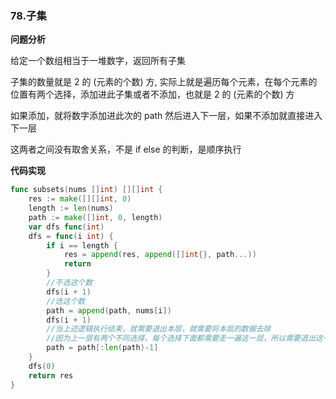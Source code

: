 ### 78.子集

**问题分析**

给定一个数组相当于一堆数字，返回所有子集

子集的数量就是 2 的 (元素的个数) 方, 实际上就是遍历每个元素，在每个元素的位置有两个选择，添加进此子集或者不添加，也就是 2 的 (元素的个数) 方

如果添加，就将数字添加进此次的 path 然后进入下一层，如果不添加就直接进入下一层

这两者之间没有取舍关系，不是 if else 的判断，是顺序执行



**代码实现**

```go
func subsets(nums []int) [][]int {
	res := make([][]int, 0)
	length := len(nums)
	path := make([]int, 0, length)
	var dfs func(int)
	dfs = func(i int) {
		if i == length {
			res = append(res, append([]int{}, path...))
			return
		}
		//不选这个数
		dfs(i + 1)
		//选这个数
		path = append(path, nums[i])
		dfs(i + 1)
        //当上述逻辑执行结束，就需要退出本层，就需要将本层的数据去除
        //因为上一层有两个不同选择，每个选择下面都需要走一遍这一层，所以需要退出这一层
		path = path[:len(path)-1]
	}
	dfs(0)
	return res
}
```

